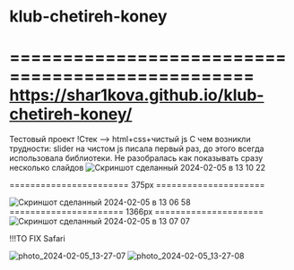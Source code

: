# klub-chetireh-koney
=================================================
 https://shar1kova.github.io/klub-chetireh-koney/
=================================================
Тестовый проект
!Стек --> html+css+чистый js
С чем возникли трудности:
slider на чистом js писала первый раз, до этого всегда использовала библиотеки. Не разобралась как показывать сразу несколько слайдов
![Скриншот сделанный 2024-02-05 в 13 10 22](https://github.com/shar1kova/klub-chetireh-koney/assets/132005538/6305d52c-1c65-4f12-91d4-6e7d76a3dcb8)


======================= 375px =====================

![Скриншот сделанный 2024-02-05 в 13 06 58](https://github.com/shar1kova/klub-chetireh-koney/assets/132005538/c7a0b499-c52a-4e7b-9267-121b92c0eae6)
====================== 1366px =====================
![Скриншот сделанный 2024-02-05 в 13 07 07](https://github.com/shar1kova/klub-chetireh-koney/assets/132005538/56ebea77-837d-4f96-940c-a68fe6a0bf2c)


!!!TO FIX 
Safari

![photo_2024-02-05_13-27-07](https://github.com/shar1kova/klub-chetireh-koney/assets/132005538/fdbb4d17-7c35-466a-b538-49efa75448f8)
![photo_2024-02-05_13-27-08](https://github.com/shar1kova/klub-chetireh-koney/assets/132005538/52e6ac37-4d3d-46ee-ae3c-b5cd0644aea9)

